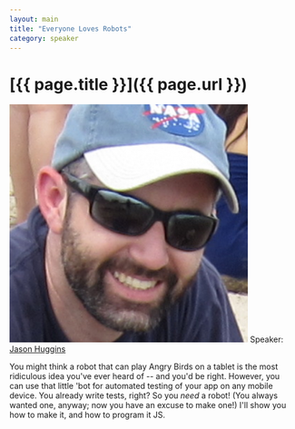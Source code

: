 ```yaml
---
layout: main
title: "Everyone Loves Robots"
category: speaker
---
```


# [{{ page.title }}]({{ page.url }})

<a href="http://saucelabs.com"><img src="/images/jason-huggins.png" class="speaker" alt="Jason Huggins"></a>
Speaker: <a href="http://saucelabs.com">Jason Huggins</a>

You might think a robot that can play Angry Birds on a tablet is the most ridiculous idea you've ever heard of -- and you'd be right. However, you can use that little 'bot for automated testing of your app on any mobile device. You already write tests, right? So you *need* a robot! (You always wanted one, anyway; now you have an excuse to make one!) I'll show you how to make it, and how to program it JS.
